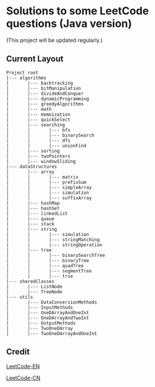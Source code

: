 ﻿# Solutions to some LeetCode questions (Java version) 
 (This project will be updated regularly.)

## Current Layout
```
Project root
|--- algorithms
|       |--- backtracking
|       |--- bitManipulation
|       |--- divideAndConquer
|       |--- dynamicProgramming
|       |--- greedyAlgorithms
|       |--- math
|       |--- memoization
|       |--- quickSelect
|       |--- searching
|       |       |--- bfs
|       |       |--- binarySearch
|       |       |--- dfs
|       |       |--- unionFind
|       |--- sorting
|       |--- twoPointers
|       |--- windowSliding
|--- dataStructures
|       |--- array
|       |       |--- matrix
|       |       |--- prefixSum
|       |       |--- simpleArray
|       |       |--- simulation
|       |       |--- suffixArray
|       |--- hashMap
|       |--- hashSet
|       |--- linkedList
|       |--- queue
|       |--- stack
|       |--- string
|       |       |--- simulation
|       |       |--- stringMatching
|       |       |--- stringOperation
|       |--- tree
|       |       |--- binarySearchTree
|       |       |--- binaryTree
|       |       |--- quadTree
|       |       |--- segmentTree
|       |       |--- trie
|--- sharedClasses
|       |--- ListNode
|       |--- TreeNode
|--- utils
|       |--- DataConversionMethods
|       |--- InputMethods
|       |--- OneDArrayAndOneInt
|       |--- OneDArrayAndTwoInt
|       |--- OutputMethods
|       |--- TwoOneDArray
|       |--- TwoOneDArrayAndOneInt
```

## Credit
[LeetCode-EN](https://leetcode.com/problemset/all/)

[LeetCode-CN](https://leetcode.cn/problemset/all/)